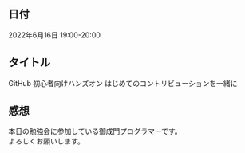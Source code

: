 ## 日付
2022年6月16日 19:00-20:00
## タイトル
GitHub 初心者向けハンズオン はじめてのコントリビューションを一緒に
## 感想
本日の勉強会に参加している御成門プログラマーです。  
よろしくお願いします。  
